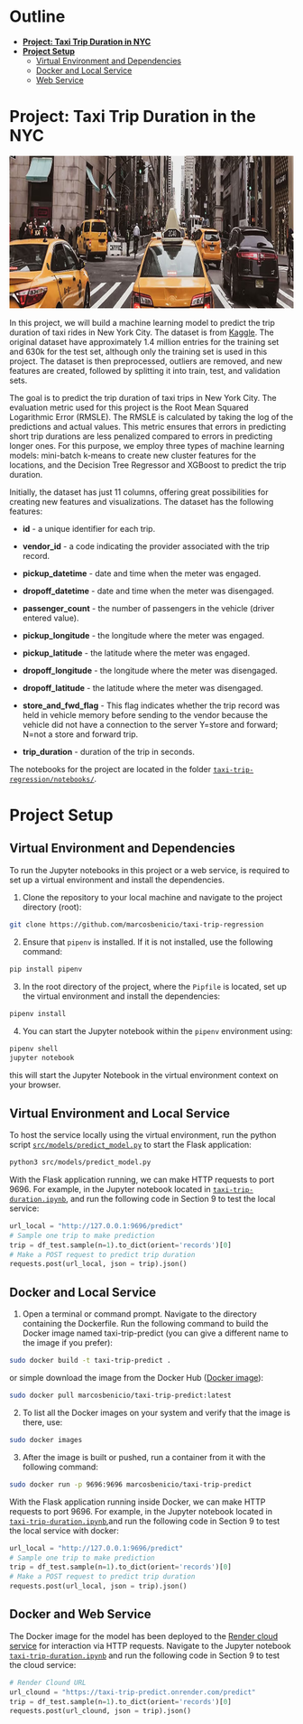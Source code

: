 # **Outline**

- [**Project: Taxi Trip Duration in NYC**](#project-taxi-trip-duration-in-nyc)
- [**Project Setup**](#project-setup)
   - [Virtual Environment and Dependencies](#virtual-environment-and-dependencies)
   - [Docker and Local Service](#docker-and-local-service)
   - [Web Service](#web-service)


# **Project: Taxi Trip Duration in the NYC**

<center><img src = "reports/figures/taxi-trip-nyc.png" width="970" height="270"/></center>

In this project, we will build a machine learning model to predict the trip duration of taxi rides in New York City. The dataset is from [Kaggle](https://www.kaggle.com/competitions/nyc-taxi-trip-duration). The original dataset have approximately 1.4 million entries for the training set and 630k for the test set, although only the training set is used in this project. The dataset is then preprocessed, outliers are removed, and new features are created, followed by splitting it into train, test, and validation sets.

The goal is to predict the trip duration of taxi trips in New York City. The evaluation metric used for this project is the Root Mean Squared Logarithmic Error (RMSLE). The RMSLE is calculated by taking the log of the predictions and actual values. This metric ensures that errors in predicting short trip durations are less penalized compared to errors in predicting longer ones. For this purpose, we employ three types of machine learning models: mini-batch k-means to create new cluster features for the locations, and the Decision Tree Regressor and XGBoost to predict the trip duration.


Initially, the dataset has just 11 columns, offering great possibilities for creating new features and visualizations. The dataset has the following features:


- **id** - a unique identifier for each trip.

- **vendor_id** - a code indicating the provider associated with the trip record.

- **pickup_datetime** - date and time when the meter was engaged.

- **dropoff_datetime** - date and time when the meter was disengaged.

- **passenger_count** - the number of passengers in the vehicle (driver entered value).

- **pickup_longitude** - the longitude where the meter was engaged.

- **pickup_latitude** - the latitude where the meter was engaged.

- **dropoff_longitude** - the longitude where the meter was disengaged.

- **dropoff_latitude** - the latitude where the meter was disengaged.

- **store_and_fwd_flag** - This flag indicates whether the trip record was held in vehicle memory before sending to the vendor because the vehicle did not have a connection to the server Y=store and forward; N=not a store and forward trip.

- **trip_duration** - duration of the trip in seconds.

The notebooks for the project are located in the folder [`taxi-trip-regression/notebooks/`](https://github.com/marcosbenicio/taxi-trip-regression/tree/main/notebooks). 


# **Project Setup**


## Virtual Environment and Dependencies

To run the Jupyter notebooks in this project or a web service, is required to set up a virtual environment and install the dependencies.

1. Clone the repository to your local machine and navigate to the project directory (root):

```bash
git clone https://github.com/marcosbenicio/taxi-trip-regression
```

2. Ensure that `pipenv` is installed. If it is not installed, use the following command:

```sh
pip install pipenv
```

3. In the root directory of the project, where the `Pipfile` is located, set up the virtual environment and install the dependencies:

```sh
pipenv install
```

4. You can start the Jupyter notebook within the `pipenv` environment using:

```sh
pipenv shell
jupyter notebook
```
    
this will start the Jupyter Notebook in the virtual environment context on your browser.

## Virtual Environment and Local Service

To host the service locally using the virtual environment, run the python script [`src/models/predict_model.py`](https://github.com/marcosbenicio/taxi-trip-regression/blob/main/src/models/predict_model.py)  to start the Flask application:

```sh
python3 src/models/predict_model.py
```

With the Flask application running, we can make HTTP requests to port 9696. For example, in the Jupyter notebook located in [`taxi-trip-duration.ipynb`](https://github.com/marcosbenicio/taxi-trip-regression/blob/main/notebooks/taxi-trip-duration.ipynb), and run the following code in Section 9 to test the local service: 


```python
url_local = "http://127.0.0.1:9696/predict"
# Sample one trip to make prediction
trip = df_test.sample(n=1).to_dict(orient='records')[0]
# Make a POST request to predict trip duration
requests.post(url_local, json = trip).json()
```

## Docker and Local Service

1. Open a terminal or command prompt. Navigate to the directory containing the Dockerfile. Run the following command to build the Docker image named taxi-trip-predict (you can give a different name to the image if you prefer):

```bash
sudo docker build -t taxi-trip-predict .
```

or simple download the image from the Docker Hub ([Docker image](https://hub.docker.com/r/marcosbenicio/taxi-trip-predict/tags)):

```bash
sudo docker pull marcosbenicio/taxi-trip-predict:latest
```

2. To list all the Docker images on your system and verify that the image is there, use:

```bash
sudo docker images
```

3. After the image is built or pushed, run a container from it with the following command:

```bash
sudo docker run -p 9696:9696 marcosbenicio/taxi-trip-predict
```

With the Flask application running inside Docker, we can make HTTP requests to port 9696. For example, in the Jupyter notebook located in [`taxi-trip-duration.ipynb`](https://github.com/marcosbenicio/taxi-trip-regression/blob/main/notebooks/taxi-trip-duration.ipynb),and run the following code in Section 9 to test the local service with docker: 

```python
url_local = "http://127.0.0.1:9696/predict"
# Sample one trip to make prediction
trip = df_test.sample(n=1).to_dict(orient='records')[0]
# Make a POST request to predict trip duration
requests.post(url_local, json = trip).json()
```

## Docker and Web Service

The Docker image for the model has been deployed to the [Render cloud service](https://render.com/) for interaction via HTTP requests. Navigate to the Jupyter notebook [`taxi-trip-duration.ipynb`](https://github.com/marcosbenicio/taxi-trip-regression/blob/main/notebooks/taxi-trip-duration.ipynb) and run the following code in Section 9 to test the cloud service:  

```python
# Render Clound URL
url_clound = "https://taxi-trip-predict.onrender.com/predict"
trip = df_test.sample(n=1).to_dict(orient='records')[0]
requests.post(url_clound, json = trip).json()
```



